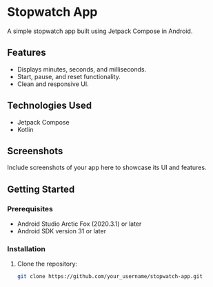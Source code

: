 # Stopwatch App
A simple stopwatch app built using Jetpack Compose in Android.

## Features
- Displays minutes, seconds, and milliseconds.
- Start, pause, and reset functionality.
- Clean and responsive UI.

## Technologies Used
- Jetpack Compose
- Kotlin

## Screenshots
Include screenshots of your app here to showcase its UI and features.

## Getting Started
### Prerequisites
- Android Studio Arctic Fox (2020.3.1) or later
- Android SDK version 31 or later

### Installation
1. Clone the repository:
   ```bash
   git clone https://github.com/your_username/stopwatch-app.git
